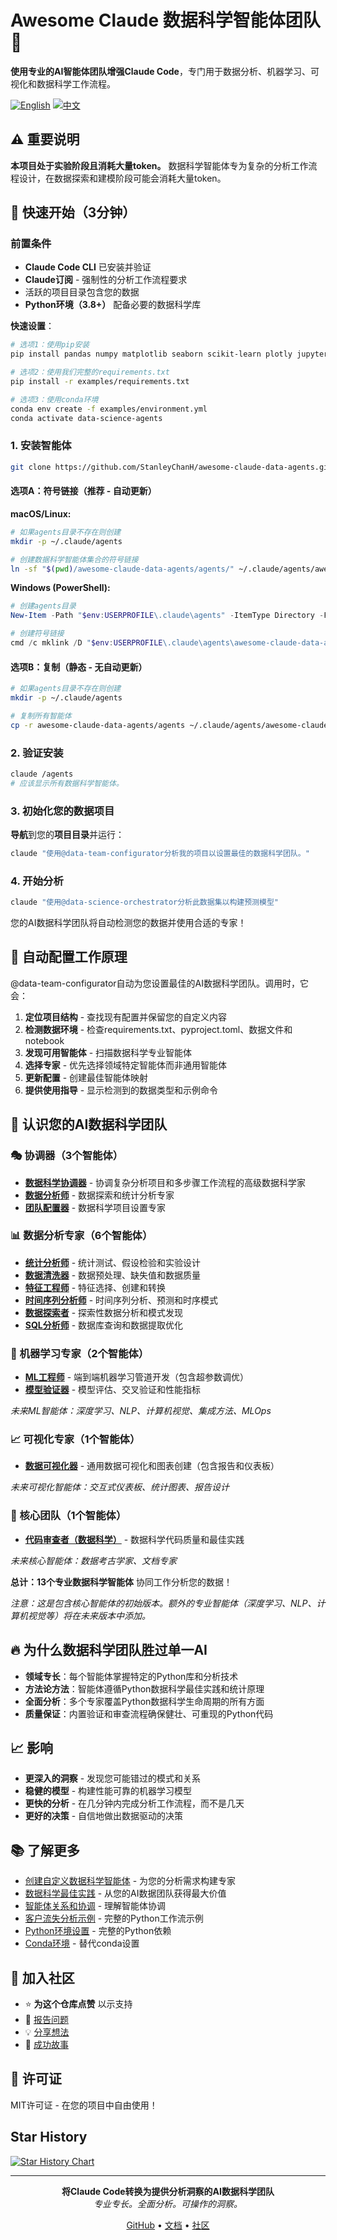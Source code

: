 # Awesome Claude 数据科学智能体团队 🚀

**使用专业的AI智能体团队增强Claude Code**，专门用于数据分析、机器学习、可视化和数据科学工作流程。

[![English](https://img.shields.io/badge/lang-English-blue.svg)](README.md)
[![中文](https://img.shields.io/badge/lang-中文-red.svg)](README_CN.md)

## ⚠️ 重要说明

**本项目处于实验阶段且消耗大量token。** 数据科学智能体专为复杂的分析工作流程设计，在数据探索和建模阶段可能会消耗大量token。

## 🚀 快速开始（3分钟）

### 前置条件
- **Claude Code CLI** 已安装并验证
- **Claude订阅** - 强制性的分析工作流程要求
- 活跃的项目目录包含您的数据
- **Python环境（3.8+）** 配备必要的数据科学库

**快速设置**：
```bash
# 选项1：使用pip安装
pip install pandas numpy matplotlib seaborn scikit-learn plotly jupyter

# 选项2：使用我们完整的requirements.txt
pip install -r examples/requirements.txt

# 选项3：使用conda环境
conda env create -f examples/environment.yml
conda activate data-science-agents
```

### 1. 安装智能体
```bash
git clone https://github.com/StanleyChanH/awesome-claude-data-agents.git
```

#### 选项A：符号链接（推荐 - 自动更新）

**macOS/Linux:**
```bash
# 如果agents目录不存在则创建
mkdir -p ~/.claude/agents

# 创建数据科学智能体集合的符号链接
ln -sf "$(pwd)/awesome-claude-data-agents/agents/" ~/.claude/agents/awesome-claude-data-agents
```

**Windows (PowerShell):**
```powershell
# 创建agents目录
New-Item -Path "$env:USERPROFILE\.claude\agents" -ItemType Directory -Force

# 创建符号链接
cmd /c mklink /D "$env:USERPROFILE\.claude\agents\awesome-claude-data-agents" "$(Get-Location)\awesome-claude-data-agents\agents"
```

#### 选项B：复制（静态 - 无自动更新）
```bash
# 如果agents目录不存在则创建
mkdir -p ~/.claude/agents

# 复制所有智能体
cp -r awesome-claude-data-agents/agents ~/.claude/agents/awesome-claude-data-agents
```

### 2. 验证安装
```bash
claude /agents
# 应该显示所有数据科学智能体。
```

### 3. 初始化您的数据项目
**导航**到您的**项目目录**并运行：

```bash
claude "使用@data-team-configurator分析我的项目以设置最佳的数据科学团队。"
```

### 4. 开始分析
```bash
claude "使用@data-science-orchestrator分析此数据集以构建预测模型"
```

您的AI数据科学团队将自动检测您的数据并使用合适的专家！

## 🎯 自动配置工作原理

@data-team-configurator自动为您设置最佳的AI数据科学团队。调用时，它会：

1. **定位项目结构** - 查找现有配置并保留您的自定义内容
2. **检测数据环境** - 检查requirements.txt、pyproject.toml、数据文件和notebook
3. **发现可用智能体** - 扫描数据科学专业智能体
4. **选择专家** - 优先选择领域特定智能体而非通用智能体
5. **更新配置** - 创建最佳智能体映射
6. **提供使用指导** - 显示检测到的数据类型和示例命令

## 👥 认识您的AI数据科学团队

### 🎭 协调器（3个智能体）
- **[数据科学协调器](agents/orchestrators/data-science-orchestrator.md)** - 协调复杂分析项目和多步骤工作流程的高级数据科学家
- **[数据分析师](agents/orchestrators/data-analyst.md)** - 数据探索和统计分析专家
- **[团队配置器](agents/orchestrators/data-team-configurator.md)** - 数据科学项目设置专家

### 📊 数据分析专家（6个智能体）
- **[统计分析师](agents/analysis/statistical-analyst.md)** - 统计测试、假设检验和实验设计
- **[数据清洗器](agents/analysis/data-cleaner.md)** - 数据预处理、缺失值和数据质量
- **[特征工程师](agents/analysis/feature-engineer.md)** - 特征选择、创建和转换
- **[时间序列分析师](agents/analysis/time-series-analyst.md)** - 时间序列分析、预测和时序模式
- **[数据探索者](agents/analysis/data-explorer.md)** - 探索性数据分析和模式发现
- **[SQL分析师](agents/analysis/sql-analyst.md)** - 数据库查询和数据提取优化

### 🤖 机器学习专家（2个智能体）
- **[ML工程师](agents/ml/ml-engineer.md)** - 端到端机器学习管道开发（包含超参数调优）
- **[模型验证器](agents/ml/model-validator.md)** - 模型评估、交叉验证和性能指标

*未来ML智能体：深度学习、NLP、计算机视觉、集成方法、MLOps*

### 📈 可视化专家（1个智能体）
- **[数据可视化器](agents/visualization/data-visualizer.md)** - 通用数据可视化和图表创建（包含报告和仪表板）

*未来可视化智能体：交互式仪表板、统计图表、报告设计*

### 🔧 核心团队（1个智能体）
- **[代码审查者（数据科学）](agents/core/data-science-code-reviewer.md)** - 数据科学代码质量和最佳实践

*未来核心智能体：数据考古学家、文档专家*

**总计：13个专业数据科学智能体** 协同工作分析您的数据！

*注意：这是包含核心智能体的初始版本。额外的专业智能体（深度学习、NLP、计算机视觉等）将在未来版本中添加。*

## 🔥 为什么数据科学团队胜过单一AI

- **领域专长**：每个智能体掌握特定的Python库和分析技术
- **方法论方法**：智能体遵循Python数据科学最佳实践和统计原理
- **全面分析**：多个专家覆盖Python数据科学生命周期的所有方面
- **质量保证**：内置验证和审查流程确保健壮、可重现的Python代码

## 📈 影响

- **更深入的洞察** - 发现您可能错过的模式和关系
- **稳健的模型** - 构建性能可靠的机器学习模型
- **更快的分析** - 在几分钟内完成分析工作流程，而不是几天
- **更好的决策** - 自信地做出数据驱动的决策

## 📚 了解更多

- [创建自定义数据科学智能体](docs/creating-agents.md) - 为您的分析需求构建专家
- [数据科学最佳实践](docs/best-practices.md) - 从您的AI数据团队获得最大价值
- [智能体关系和协调](docs/agent-relationships.md) - 理解智能体协调
- [客户流失分析示例](examples/customer-churn-analysis.md) - 完整的Python工作流示例
- [Python环境设置](examples/requirements.txt) - 完整的Python依赖
- [Conda环境](examples/environment.yml) - 替代conda设置

## 💬 加入社区

- ⭐ **为这个仓库点赞** 以示支持
- 🐛 [报告问题](https://github.com/StanleyChanH/awesome-claude-data-agents/issues)
- 💡 [分享想法](https://github.com/StanleyChanH/awesome-claude-data-agents/discussions)
- 🎉 [成功故事](https://github.com/StanleyChanH/awesome-claude-data-agents/discussions/categories/show-and-tell)

## 📄 许可证

MIT许可证 - 在您的项目中自由使用！

## Star History

[![Star History Chart](https://api.star-history.com/svg?repos=StanleyChanH/awesome-claude-data-agents&type=Date)](https://star-history.dev/#StanleyChanH/awesome-claude-data-agents&Date)

---

<p align="center">
  <strong>将Claude Code转换为提供分析洞察的AI数据科学团队</strong><br>
  <em>专业专长。全面分析。可操作的洞察。</em>
</p>

<p align="center">
  <a href="https://github.com/StanleyChanH/awesome-claude-data-agents">GitHub</a> •
  <a href="docs/creating-agents.md">文档</a> •
  <a href="https://github.com/StanleyChanH/awesome-claude-data-agents/discussions">社区</a>
</p>